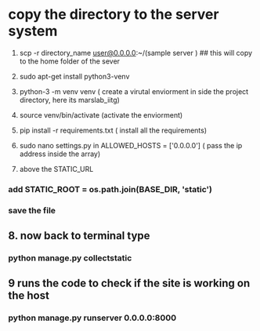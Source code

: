 #  copy the directory to the server system

 1. scp -r directory_name  user@0.0.0.0:~/(sample server ) ## this will copy to the home folder of the sever

 2. sudo apt-get install python3-venv
 3. python-3 -m venv venv ( create a virutal enviorment in side the project directory, here its marslab_iitg)
 4. source venv/bin/activate (activate the enviorment)
 5. pip install -r requirements.txt ( install all the requirements)
 6. sudo nano settings.py 
 in ALLOWED_HOSTS = ['0.0.0.0'] ( pass the ip address inside the array)
 7. above the STATIC_URL
###  add STATIC_ROOT = os.path.join(BASE_DIR, 'static') 
### save the file

## 8. now back to terminal type 
### python manage.py collectstatic
## 9 runs the code to check if the site is working on the host 
### python manage.py runserver 0.0.0.0:8000



